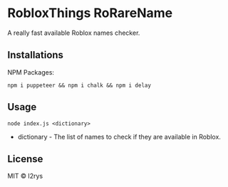 
# RobloxThings RoRareName
A really fast available Roblox names checker.

## Installations
NPM Packages:

    npm i puppeteer && npm i chalk && npm i delay

## Usage

    node index.js <dictionary>

 - dictionary - The list of names to check if they are available in Roblox.

## License
MIT © I2rys

